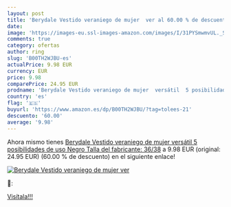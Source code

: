 ```yaml
---
layout: post
title: 'Berydale Vestido veraniego de mujer  ver al 60.00 % de descuento'
date: 
image: 'https://images-eu.ssl-images-amazon.com/images/I/31PYSmwmvUL._SL200_.jpg'
comments: true
category: ofertas
author: ring
slug: 'B00TH2WJBU-es'
actualPrice: 9.98 EUR
currency: EUR
price: 9.98
comparePrice: 24.95 EUR
prodname: 'Berydale Vestido veraniego de mujer  versátil  5 posibilidades de uso  Negro  Talla del fabricante: 36/38'
country: 'es'
flag: '🇪🇸'
buyurl: 'https://www.amazon.es/dp/B00TH2WJBU/?tag=tolees-21'
descuento: '60.00'
average: '9.98'
---
```


Ahora mismo tienes [Berydale Vestido veraniego de mujer  versátil  5 posibilidades de uso  Negro  Talla del fabricante: 36/38](https://www.amazon.es/dp/B00TH2WJBU/?tag=tolees-21) a 9.98 EUR (original: 24.95 EUR) (60.00 %  de descuento) en el siguiente enlace!

[![Berydale Vestido veraniego de mujer  ver](https://images-eu.ssl-images-amazon.com/images/I/31PYSmwmvUL._SL200_.jpg)](https://www.amazon.es/dp/B00TH2WJBU/?tag=tolees-21)

🔎:


[Visítala!!!](https://www.amazon.es/dp/B00TH2WJBU/?tag=tolees-21)
